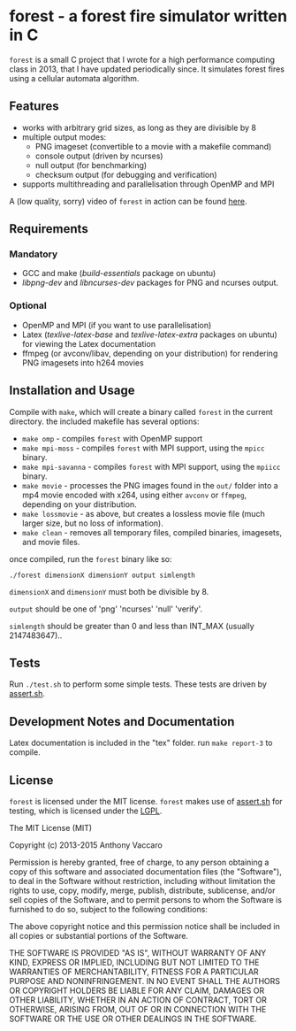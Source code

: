 # forest - a forest fire simulator written in C


`forest` is a small C project that I wrote for a high performance computing class in 2013, that I have updated periodically since.
It simulates forest fires using a cellular automata algorithm.

## Features

 * works with arbitrary grid sizes, as long as they are divisible by 8
 * multiple output modes:
   * PNG imageset (convertible to a movie with a makefile command)
   * console output (driven by ncurses)
   * null output (for benchmarking)
   * checksum output (for debugging and verification)
 * supports multithreading and parallelisation through OpenMP and MPI

A (low quality, sorry) video of `forest` in action can be found [here](http://youtu.be/h70mjqcDA7k).

## Requirements

### Mandatory

 * GCC and make (*build-essentials* package on ubuntu)
 * *libpng-dev* and *libncurses-dev* packages for PNG and ncurses output.

### Optional

 * OpenMP and MPI (if you want to use parallelisation)
 * Latex (*texlive-latex-base* and *texlive-latex-extra* packages on ubuntu) for viewing the Latex documentation
 * ffmpeg (or avconv/libav, depending on your distribution) for rendering PNG imagesets into h264 movies


## Installation and Usage

Compile with `make`, which will create a binary called `forest` in the current directory.
the included makefile has several options:

 * `make omp` - compiles `forest` with OpenMP support
 * `make mpi-moss` - compiles `forest` with MPI support, using the `mpicc` binary.
 * `make mpi-savanna` - compiles `forest` with MPI support, using the `mpiicc` binary.
 * `make movie` - processes the PNG images found in the `out/` folder into a mp4 movie encoded with x264, using either `avconv` or `ffmpeg`, depending on your distribution.
 * `make lossmovie` - as above, but creates a lossless movie file (much larger size, but no loss of information).
 * `make clean` - removes all temporary files, compiled binaries, imagesets, and movie files.

once compiled, run the `forest` binary like so:

`./forest dimensionX dimensionY output simlength`

`dimensionX` and `dimensionY` must both be divisible by 8.

`output` should be one of 'png' 'ncurses' 'null' 'verify'.

`simlength` should be greater than 0 and less than INT_MAX (usually 2147483647)..

## Tests

Run `./test.sh` to perform some simple tests. These tests are driven by [assert.sh](https://github.com/lehmannro/assert.sh).

## Development Notes and Documentation

Latex documentation is included in the "tex" folder. run `make report-3` to compile.


## License

`forest` is licensed under the MIT license. `forest` makes use of [assert.sh](https://github.com/lehmannro/assert.sh) for testing, which is licensed under the [LGPL](http://www.gnu.org/licenses/lgpl-3.0.en.html).

The MIT License (MIT)

Copyright (c) 2013-2015 Anthony Vaccaro

Permission is hereby granted, free of charge, to any person obtaining a copy of this software and associated documentation files (the "Software"), to deal in the Software without restriction, including without limitation the rights to use, copy, modify, merge, publish, distribute, sublicense, and/or sell copies of the Software, and to permit persons to whom the Software is furnished to do so, subject to the following conditions:

The above copyright notice and this permission notice shall be included in all copies or substantial portions of the Software.

THE SOFTWARE IS PROVIDED "AS IS", WITHOUT WARRANTY OF ANY KIND, EXPRESS OR IMPLIED, INCLUDING BUT NOT LIMITED TO THE WARRANTIES OF MERCHANTABILITY, FITNESS FOR A PARTICULAR PURPOSE AND NONINFRINGEMENT. IN NO EVENT SHALL THE AUTHORS OR COPYRIGHT HOLDERS BE LIABLE FOR ANY CLAIM, DAMAGES OR OTHER LIABILITY, WHETHER IN AN ACTION OF CONTRACT, TORT OR OTHERWISE, ARISING FROM, OUT OF OR IN CONNECTION WITH THE SOFTWARE OR THE USE OR OTHER DEALINGS IN THE SOFTWARE.

